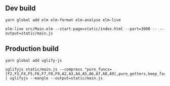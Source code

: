 ## Dev build

    yarn global add elm elm-format elm-analyse elm-live

    elm-live src/Main.elm --start-page=static/index.html --port=3000 -- --output=static/main.js

## Production build

    yarn global add uglify-js

    uglifyjs static/main.js --compress "pure_funcs=[F2,F3,F4,F5,F6,F7,F8,F9,A2,A3,A4,A5,A6,A7,A8,A9],pure_getters,keep_fargs=false,unsafe_comps,unsafe" | uglifyjs --mangle --output=static/main.js
